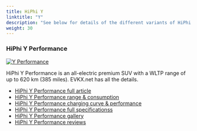 ```yaml
---
title: HiPhi Y
linktitle: "Y"
description: "See below for details of the different variants of HiPhi Y"
weight: 30
---
```

### HiPhi Y Performance

<a href="y_performance/"><img src="https://media.evkx.net/multimedia/models/hiphi/y/y_performance/main_1_st.jpg" class="img-fluid" alt="Y Performance" ></a>

HiPhi Y Performance is an all-electric premium SUV with a WLTP range of up to 620 km (385 miles). EVKX.net has all the details. 

- [HiPhi Y Performance full article](y_performance/)
- [HiPhi Y Performance range & consumption](y_performance/rangeandconsumption/)
- [HiPhi Y Performance charging curve & performance](y_performance/chargingcurve/)
- [HiPhi Y Performance full specificationss](y_performance/specifications/)
- [HiPhi Y Performance gallery](y_performance/gallery/)
- [HiPhi Y Performance reviews](y_performance/reviews/)


